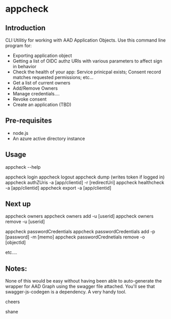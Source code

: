 # appcheck

## Introduction
CLI Utilitiy for working with AAD Application Objects.  Use this command line program for:
* Exporting application object
* Getting a list of OIDC authz URIs with various parameters to affect sign in behavior
* Check the health of your app: Service prinicpal exists; Consent record matches requested permissions; etc...
* Get a list of current owners
* Add/Remove Owners
* Manage credentials....
* Revoke consent
* Create an application (TBD)

## Pre-requisites
* node.js
* An azure active directory instance

## Usage
appcheck --help

appcheck login
appcheck logout
appcheck dump (writes token if logged in)
appcheck authZUris -a [app/clientid] -r [redirectUri]
appcheck healthcheck -a [app/clientid]
appcheck export -a [app/clientid]

## Next up
appcheck owners
appcheck owners add -u [userid]
appcheck owners remove -u [userid]

appcheck passwordCredentials
appcheck passwordCredentials add -p [password] -m [memo]
appcheck passwordCrednetials remove -o [objectId]

etc....

## Notes:

None of this would be easy without having been able to auto-generate the wrapper for AAD Graph using the swagger file attached.  You'll see that swagger-js-codegen is a dependency.  A very handy tool.

cheers

shane
